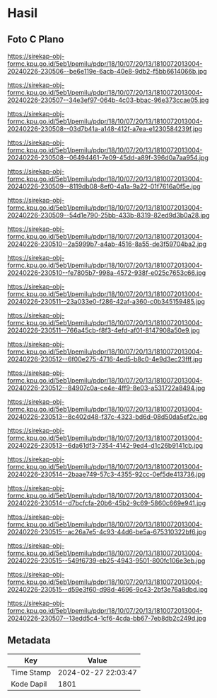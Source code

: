 # Hasil

## Foto C Plano

https://sirekap-obj-formc.kpu.go.id/5eb1/pemilu/pdpr/18/10/07/20/13/1810072013004-20240226-230506--be6e119e-6acb-40e8-9db2-f5bb6614066b.jpg

https://sirekap-obj-formc.kpu.go.id/5eb1/pemilu/pdpr/18/10/07/20/13/1810072013004-20240226-230507--34e3ef97-064b-4c03-bbac-96e373ccae05.jpg

https://sirekap-obj-formc.kpu.go.id/5eb1/pemilu/pdpr/18/10/07/20/13/1810072013004-20240226-230508--03d7b41a-a148-412f-a7ea-e1230584239f.jpg

https://sirekap-obj-formc.kpu.go.id/5eb1/pemilu/pdpr/18/10/07/20/13/1810072013004-20240226-230508--06494461-7e09-45dd-a89f-396d0a7aa954.jpg

https://sirekap-obj-formc.kpu.go.id/5eb1/pemilu/pdpr/18/10/07/20/13/1810072013004-20240226-230509--8119db08-8ef0-4a1a-9a22-01f7616a0f5e.jpg

https://sirekap-obj-formc.kpu.go.id/5eb1/pemilu/pdpr/18/10/07/20/13/1810072013004-20240226-230509--54d1e790-25bb-433b-8319-82ed9d3b0a28.jpg

https://sirekap-obj-formc.kpu.go.id/5eb1/pemilu/pdpr/18/10/07/20/13/1810072013004-20240226-230510--2a5999b7-a4ab-4516-8a55-de3f59704ba2.jpg

https://sirekap-obj-formc.kpu.go.id/5eb1/pemilu/pdpr/18/10/07/20/13/1810072013004-20240226-230510--fe7805b7-998a-4572-938f-e025c7653c66.jpg

https://sirekap-obj-formc.kpu.go.id/5eb1/pemilu/pdpr/18/10/07/20/13/1810072013004-20240226-230511--23a033e0-f286-42af-a360-c0b345159485.jpg

https://sirekap-obj-formc.kpu.go.id/5eb1/pemilu/pdpr/18/10/07/20/13/1810072013004-20240226-230511--766a45cb-f8f3-4efd-af01-8147908a50e9.jpg

https://sirekap-obj-formc.kpu.go.id/5eb1/pemilu/pdpr/18/10/07/20/13/1810072013004-20240226-230512--6f00e275-4716-4ed5-b8c0-4e9d3ec23fff.jpg

https://sirekap-obj-formc.kpu.go.id/5eb1/pemilu/pdpr/18/10/07/20/13/1810072013004-20240226-230512--84907c0a-ce4e-4ff9-8e03-a531722a8494.jpg

https://sirekap-obj-formc.kpu.go.id/5eb1/pemilu/pdpr/18/10/07/20/13/1810072013004-20240226-230513--8c402d48-f37c-4323-bd6d-08d50da5ef2c.jpg

https://sirekap-obj-formc.kpu.go.id/5eb1/pemilu/pdpr/18/10/07/20/13/1810072013004-20240226-230513--6da61df3-7354-4142-9ed4-d1c26b9141cb.jpg

https://sirekap-obj-formc.kpu.go.id/5eb1/pemilu/pdpr/18/10/07/20/13/1810072013004-20240226-230514--2baae749-57c3-4355-92cc-0ef5de413736.jpg

https://sirekap-obj-formc.kpu.go.id/5eb1/pemilu/pdpr/18/10/07/20/13/1810072013004-20240226-230514--d7bcfcfa-20b6-45b2-9c69-5860c669e941.jpg

https://sirekap-obj-formc.kpu.go.id/5eb1/pemilu/pdpr/18/10/07/20/13/1810072013004-20240226-230515--ac26a7e5-4c93-44d6-be5a-675310322bf6.jpg

https://sirekap-obj-formc.kpu.go.id/5eb1/pemilu/pdpr/18/10/07/20/13/1810072013004-20240226-230515--549f6739-eb25-4943-9501-800fc106e3eb.jpg

https://sirekap-obj-formc.kpu.go.id/5eb1/pemilu/pdpr/18/10/07/20/13/1810072013004-20240226-230515--d59e3f60-d98d-4696-9c43-2bf3e76a8dbd.jpg

https://sirekap-obj-formc.kpu.go.id/5eb1/pemilu/pdpr/18/10/07/20/13/1810072013004-20240226-230507--13edd5c4-1cf6-4cda-bb67-7eb8db2c249d.jpg


## Metadata

| Key        | Value               |
| ---------- | ------------------- |
| Time Stamp | 2024-02-27 22:03:47 |
| Kode Dapil | 1801                |



